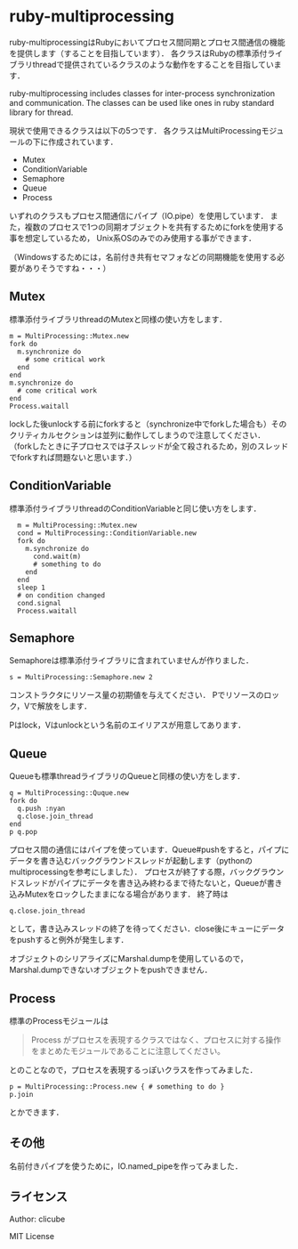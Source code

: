 ruby-multiprocessing
====================

ruby-multiprocessingはRubyにおいてプロセス間同期とプロセス間通信の機能を提供します（することを目指しています）．
各クラスはRubyの標準添付ライブラリthreadで提供されているクラスのような動作をすることを目指しています．

ruby-multiprocessing includes classes for inter-process synchronization and communication. 
The classes can be used like ones in ruby standard library for thread.

現状で使用できるクラスは以下の5つです．
各クラスはMultiProcessingモジュールの下に作成されています．

* Mutex
* ConditionVariable
* Semaphore
* Queue
* Process

いずれのクラスもプロセス間通信にパイプ（IO.pipe）を使用しています．
また，複数のプロセスで1つの同期オブジェクトを共有するためにforkを使用する事を想定しているため，
Unix系OSのみでのみ使用する事ができます．

（Windowsするためには，名前付き共有セマフォなどの同期機能を使用する必要がありそうですね・・・）

Mutex
----------------

標準添付ライブラリthreadのMutexと同様の使い方をします．

    m = MultiProcessing::Mutex.new
    fork do
      m.synchronize do
        # some critical work
      end
    end
    m.synchronize do
      # come critical work
    end
    Process.waitall

lockした後unlockする前にforkすると（synchronize中でforkした場合も）そのクリティカルセクションは並列に動作してしまうので注意してください．
（forkしたときに子プロセスでは子スレッドが全て殺されるため，別のスレッドでforkすれば問題ないと思います．）

ConditionVariable
----------------

標準添付ライブラリthreadのConditionVariableと同じ使い方をします．

      m = MultiProcessing::Mutex.new
      cond = MultiProcessing::ConditionVariable.new
      fork do
        m.synchronize do
          cond.wait(m)
          # something to do
        end
      end
      sleep 1
      # on condition changed
      cond.signal
      Process.waitall

Semaphore
----------------

Semaphoreは標準添付ライブラリに含まれていませんが作りました．

    s = MultiProcessing::Semaphore.new 2

コンストラクタにリソース量の初期値を与えてください．
Pでリソースのロック，Vで解放をします．

Pはlock，Vはunlockという名前のエイリアスが用意してあります．

Queue
----------------

Queueも標準threadライブラリのQueueと同様の使い方をします．

    q = MultiProcessing::Quque.new
    fork do
      q.push :nyan
      q.close.join_thread
    end
    p q.pop

プロセス間の通信にはパイプを使っています．Queue#pushをすると，パイプにデータを書き込むバックグラウンドスレッドが起動します（pythonのmultiprocessingを参考にしました）．
プロセスが終了する際，バックグラウンドスレッドがパイプにデータを書き込み終わるまで待たないと，Queueが書き込みMutexをロックしたままになる場合があります．
終了時は

    q.close.join_thread

として，書き込みスレッドの終了を待ってください．close後にキューにデータをpushすると例外が発生します．

オブジェクトのシリアライズにMarshal.dumpを使用しているので，Marshal.dumpできないオブジェクトをpushできません．

Process
----------------

標準のProcessモジュールは

>Process がプロセスを表現するクラスではなく、プロセスに対する操作 をまとめたモジュールであることに注意してください。

とのことなので，プロセスを表現するっぽいクラスを作ってみました．

    p = MultiProcessing::Process.new { # something to do }
    p.join

とかできます．

その他
----------------

名前付きパイプを使うために，IO.named_pipeを作ってみました．

ライセンス
----------------

Author: clicube

MIT License

